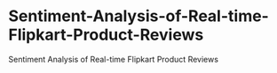 # Sentiment-Analysis-of-Real-time-Flipkart-Product-Reviews
Sentiment Analysis of Real-time Flipkart Product Reviews
